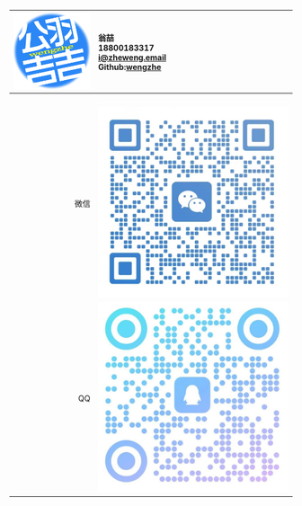 | ![](公羽吉吉.png) | 翁喆<br>18800183317<br>[i@zheweng.email](mailto:i@zheweng.email)<br>Github:[wengzhe](https://github.com/wengzhe) |
| ----------------: | :---------------- |
|                   | ![](empty.png)    |
| 微信              | ![](微信.jpg)     |
| QQ                | ![](QQ.jpg)     |
